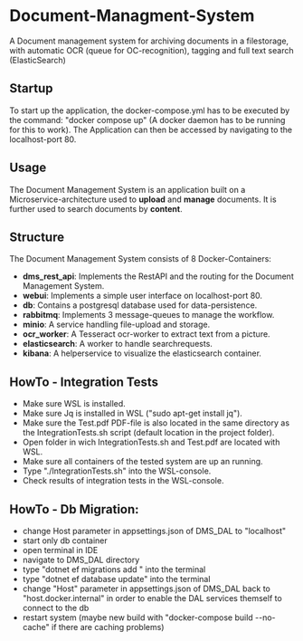 # Document-Managment-System
A Document management system for archiving documents in a filestorage, with automatic OCR (queue for OC-recognition), tagging and full text search (ElasticSearch)

## Startup
To start up the application, the docker-compose.yml has to be executed by the command: "docker compose up" (A docker daemon has to be running for this to work). The Application can then be accessed by navigating to the localhost-port 80.
## Usage
The Document Management System is an application built on a Microservice-architecture used to **upload** and **manage** documents. It is further used to search documents by **content**. 
## Structure
The Document Management System consists of 8 Docker-Containers:
- **dms_rest_api**: Implements the RestAPI and the routing for the Document Management System.
- **webui**: Implements a simple user interface on localhost-port 80.
- **db**: Contains a postgresql database used for data-persistence.
- **rabbitmq**: Implements 3 message-queues to manage the workflow.
- **minio**: A service handling file-upload and storage.
- **ocr_worker**: A Tesseract ocr-worker to extract text from a picture.
- **elasticsearch**: A worker to handle searchrequests.
- **kibana**: A helperservice to visualize the elasticsearch container.

## HowTo - Integration Tests
- Make sure WSL is installed.
- Make sure Jq is installed in WSL ("sudo apt-get install jq").
- Make sure the Test.pdf PDF-file is also located in the same directory as the IntegrationTests.sh script (default location in the project folder).
- Open folder in wich IntegrationTests.sh and Test.pdf are located with WSL.
- Make sure all containers of the tested system are up an running.
- Type "./IntegrationTests.sh" into the WSL-console.
- Check results of integration tests in the WSL-console.

## HowTo - Db Migration:
- change Host parameter in appsettings.json of DMS_DAL to "localhost"
- start only db container
- open terminal in IDE
- navigate to DMS_DAL directory
- type "dotnet ef migrations add <migration-name>" into the terminal
- type "dotnet ef database update" into the terminal
- change "Host" parameter in appsettings.json of DMS_DAL back to "host.docker.internal" in order to enable the DAL services themself to connect to the db
- restart system (maybe new build with "docker-compose build --no-cache" if there are caching problems)



  

